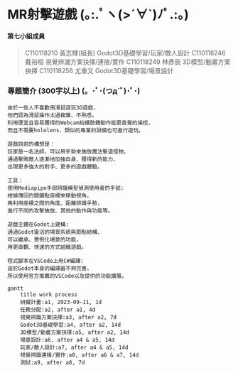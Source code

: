 # MR射擊遊戲 (｡:.ﾟヽ(>´∀`)ﾉﾟ.:｡)   
#### 第七小組成員    
> C110118210 黃志輝(組長)  Godot3D基礎學習/玩家/敵人設計
> C110118246 戴裕桓  視覺辨識方案抉擇/連接/實作
> C110118249 林彥辰  3D模型/動畫方案抉擇
> C110118256 尤重又  Godot3D基礎學習/場景設計
### 專題簡介 (300字以上) (。･ﾟ･(つд`ﾟ)･ﾟ･)   
```
由於一些人不喜歡用滑鼠遊玩3D遊戲，
他們認為滑鼠操作太過複雜、不熟悉。
利用便宜且容易獲得的Webcam拍攝肢體動作能更直覺的操控，
而且不需要hololens、類似的專業的設備也可進行遊玩。

遊戲目前的構想是：
玩家是一名法師，可以用手勢來施放魔法擊退怪物，
通過擊敗敵人逐漸地加強自身、獲得新的能力，
出現更多強大的對手、更多的遊戲體驗。

工具：
使用Mediapipe手部辨識模型偵測使用者的手部:
根據傳回的關鍵點座標來移動視角，
再利用座標之間的角度、距離辨識手勢，
進行不同的攻擊施放、其他的動作與功能等。

遊戲主體在Godot上建構:
通過Godot靈活的場景系統與節點結構、
可以繼承、實例化場景的功能，
用更直觀、快速的方式組織遊戲。

程式腳本在VSCode上用C#編譯:
由於Godot本身的編譯器不夠完善，
所以使用官方推薦的VSCode以及提供的功能擴展。
```
```mermaid
gantt
    title work process
    研擬計畫:a1, 2023-09-11, 1d
    任務分配:a2, after a1, 4d
    視覺辨識方案抉擇:a3, after a2, 7d
    Godot3D基礎學習:a4, after a2, 14d
    3D模型/動畫方案抉擇:a5, after a2, 14d
    場景設計:a6, after a4 & a5, 14d
    玩家/敵人設計:a7, after a4 & a5, 14d
    視覺辨識連接/實作:a8, after a6 & a7, 14d
    測試:a9, after a8, 7d
```

